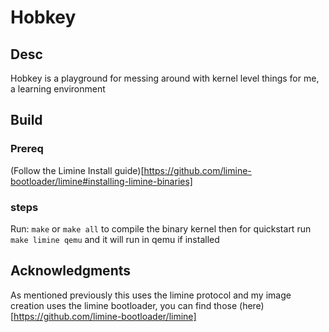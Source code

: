 # Hobkey


## Desc
Hobkey is a playground for messing around with kernel level things for me, a learning environment

## Build

### Prereq
(Follow the Limine Install guide)[https://github.com/limine-bootloader/limine#installing-limine-binaries]

### steps
Run:
`make` or `make all` to compile the binary kernel
then for quickstart run `make limine qemu` and it will run in qemu if installed


## Acknowledgments
As mentioned previously this uses the limine protocol and my image creation uses the limine bootloader, you can find those (here)[https://github.com/limine-bootloader/limine] 